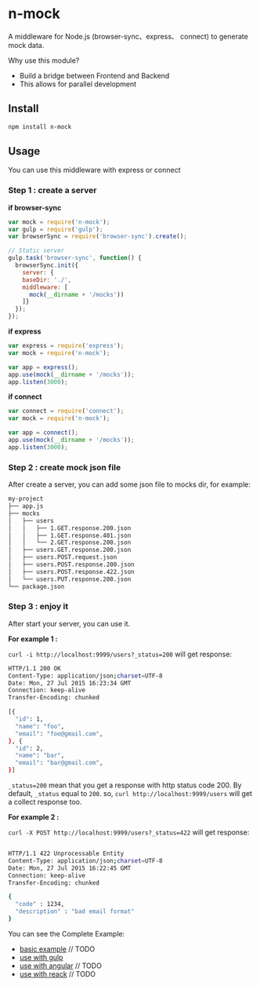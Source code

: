 # n-mock
A middleware for Node.js (browser-sync、express、 connect) to generate mock data.

Why use this module?
- Build a bridge between Frontend and Backend
- This allows for parallel development

## Install

```bash
npm install n-mock
```

## Usage
You can use this middleware with express or connect

### Step 1 : create a server
**if browser-sync**

```javascript
var mock = require('n-mock');
var gulp = require('gulp');
var browserSync = require('browser-sync').create();

// Static server
gulp.task('browser-sync', function() {
  browserSync.init({
    server: {
    baseDir: './',
    middleware: [
      mock(__dirname + '/mocks'))
    ]}
  });
});
```

**if express**

```javascript
var express = require('express');
var mock = require('n-mock');

var app = express();
app.use(mock(__dirname + '/mocks'));
app.listen(3000);
```

**if connect**

```javascript
var connect = require('connect');
var mock = require('n-mock');

var app = connect();
app.use(mock(__dirname + '/mocks'));
app.listen(3000);
```

### Step 2 : create mock json file
After create a server, you can add some json file to mocks dir, for example:

```bash
my-project
├── app.js
├── mocks
│   ├── users
│   │   ├── 1.GET.response.200.json
│   │   ├── 1.GET.response.401.json
│   │   └── 2.GET.response.200.json
│   ├── users.GET.response.200.json
│   ├── users.POST.request.json
│   ├── users.POST.response.200.json
│   ├── users.POST.response.422.json
│   └── users.PUT.response.200.json
└── package.json
```

### Step 3 : enjoy it
After start your server, you can use it.

**For example 1 :**

`curl -i http://localhost:9999/users?_status=200` will get response:

```bash
HTTP/1.1 200 OK
Content-Type: application/json;charset=UTF-8
Date: Mon, 27 Jul 2015 16:23:34 GMT
Connection: keep-alive
Transfer-Encoding: chunked

[{
  "id": 1,
  "name": "foo",
  "email": "foo@gmail.com",
}, {
  "id": 2,
  "name": "bar",
  "email": "bar@gmail.com",
}]
```

`_status=200` mean that you get a response with http status code 200. By default, `_status` equal to `200`. so, `curl http://localhost:9999/users` will get a collect response too.

**For example 2 :**

`curl -X POST http://localhost:9999/users?_status=422` will get response:

```bash

HTTP/1.1 422 Unprocessable Entity
Content-Type: application/json;charset=UTF-8
Date: Mon, 27 Jul 2015 16:22:45 GMT
Connection: keep-alive
Transfer-Encoding: chunked

{
  "code" : 1234,
  "description" : "bad email format"
}
```

You can see the Complete Example:
- [basic example]() // TODO
- [use with gulp](https://github.com/forsigner/n-mock-use-with-gulp)
- [use with angular]() // TODO
- [use with reack]() // TODO
